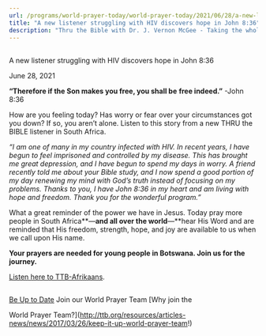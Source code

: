 ```yaml
---
url: /programs/world-prayer-today/world-prayer-today/2021/06/28/a-new-listener-struggling-with-hiv-discovers-hope-in-john-8-36
title: "A new listener struggling with HIV discovers hope in John 8:36"
description: "Thru the Bible with Dr. J. Vernon McGee - Taking the whole Word to the whole world"
---
```







## 
 A new listener struggling with HIV discovers hope in John 8:36


June 28, 2021




**“Therefore if the Son makes you free, you shall be** **free indeed.”** -John 8:36

How are you feeling today? Has worry or fear over your circumstances got you down? If so, you aren’t alone. Listen to this story from a new THRU the BIBLE listener in South Africa.

*“I am one of many in my country infected with HIV. In recent years, I have begun to feel imprisoned and controlled by my disease. This has brought me great depression, and I have begun to spend my days in worry. A friend recently told me about your Bible study, and I now spend a good portion of my day renewing my mind with God’s truth instead of focusing on my problems. Thanks to you, I have John* *8:36 in my heart and am living with hope and freedom. Thank you for the wonderful program.”*

What a great reminder of the power we have in Jesus. Today pray more people in South Africa**—**and all over the world**—**hear His Word and are reminded that His freedom, strength, hope, and joy are available to us when we call upon His name. 

**Your prayers are needed for young people in Botswana. Join us for the journey.**

[Listen here to TTB-Afrikaans](https://ttb.twr.org/home/day,301/language,AFR). 







## 




[Be Up to Date](http://feeds.feedburner.com/WorldPrayerToday "World Prayer Today RSS Feed")
Join our World Prayer Team
[Why join the  

World Prayer Team?](http://ttb.org/resources/articles-news/news/2017/03/26/keep-it-up-world-prayer-team!)




